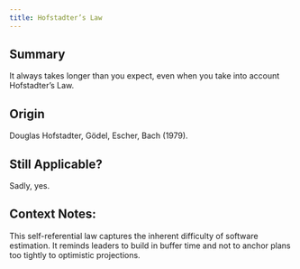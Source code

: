 ```yaml
---
title: Hofstadter’s Law
---
```


## Summary

It always takes longer than you expect, even when you take into account Hofstadter’s Law.

## Origin

Douglas Hofstadter, Gödel, Escher, Bach (1979).

## Still Applicable?

Sadly, yes.

## Context Notes:

This self-referential law captures the inherent difficulty of software estimation. It reminds leaders to build in buffer time and not to anchor plans too tightly to optimistic projections.
